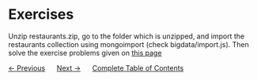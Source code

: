 # Exercises
Unzip restaurants.zip, go to the folder which is unzipped, and import the restaurants collection using mongoimport (check bigdata/import.js). Then solve the exercise problems given on [this page](https://www.w3resource.com/mongodb-exercises/) 

<div>
    <a href="../09-sharding/README.md"><- Previous</a>
    &nbsp;&nbsp;&nbsp;&nbsp;
    <a href="../README.md">Next -></a>
    &nbsp;&nbsp;&nbsp;&nbsp;
    <a href="../README.md">Complete Table of Contents</a>
</div>